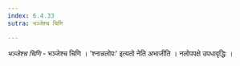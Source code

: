 ```yaml
---
index: 6.4.33
sutra: भञ्जेश्च चिणि

---
```

_भञ्जेश्च चिणि_ - भञ्जेश्च चिणि । 'श्नान्नलोपः' इत्यतो नेति अभाजीति । नलोपपक्षे उपधावृद्धिः । 